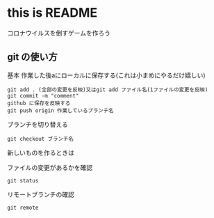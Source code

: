 # this is README

コロナウイルスを倒すゲームを作ろう


## git の使い方

基本
作業した後aにローカルに保存する(これは小まめにやるだけ嬉しい)  
```
git add . (全部の変更を反映)又はgit add ファイル名(1ファイルの変更を反映)  
git commit -m "comment"   
github に保存を反映する  
git push origin 作業しているブランチ名  
```
ブランチを切り替える  
```
git checkout ブランチ名   
```
新しいものを作るときは  

ファイルの変更があるかを確認
```
git status 
```
リモートブランチの確認
```
git remote
```



